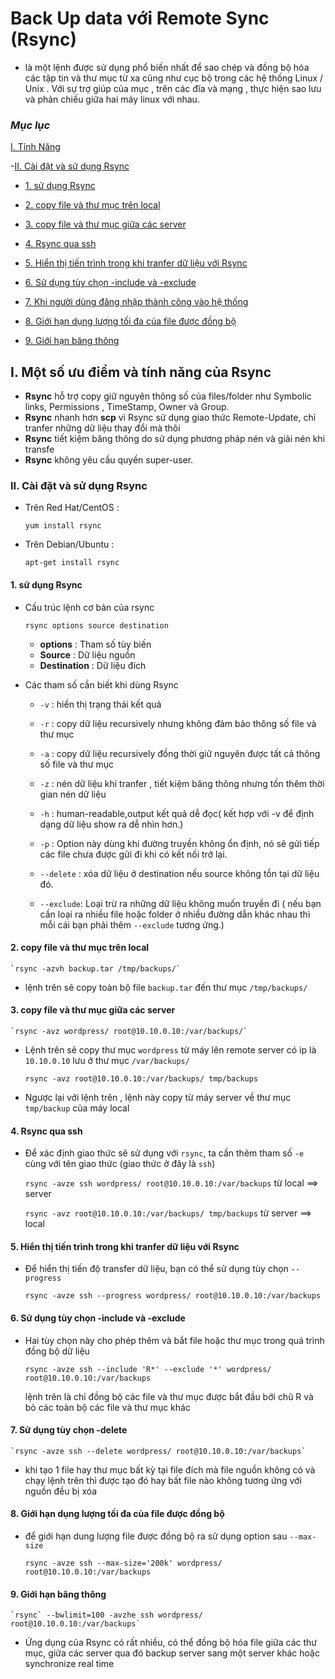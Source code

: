 # Back Up data với Remote Sync (Rsync)

-	là một lệnh được sử dụng phổ biến nhất để sao chép và đồng bộ hóa các tập tin và thư mục từ xa cũng như cục bộ trong các hệ thống Linux / Unix . Với sự trợ giúp của mục , trên các đĩa và mạng , thực hiện sao lưu và phản chiếu giữa hai máy linux với nhau.

### ***Mục lục***

[I. Tính Năng ](#I)

-[II. Cài đặt và sử dụng Rsync](#II)

-	[1. sử dụng Rsync ](#1)

-	[2. copy file và thư mục trên local ](#2)

-	[3. copy file và thư mục giữa các server ](#3)

-	[4. Rsync qua ssh ](#4)

-	[5. Hiển thị tiến trình trong khi tranfer dữ liệu với Rsync ](#5)

-	[6. Sử dụng tùy chọn -include và -exclude ](#6)

-	[7. Khi người dùng đăng nhập thành công vào hệ thống](#7)

-	[8. Giới hạn dụng lượng tối đa của file được đồng bộ ](#8)

-	[9. Giới hạn băng thông ](#9)

<a name = 'I'></a>
## I. Một số ưu điểm và tính năng của Rsync

- **Rsync** hỗ trợ copy giữ nguyên thông số của files/folder như Symbolic links, Permissions , TimeStamp, Owner và Group.
- **Rsync** nhanh hơn **scp** vì Rsync sử dụng giao thức Remote-Update, chỉ tranfer những dữ liệu thay đổi mà thôi
- **Rsync** tiết kiệm băng thông do sử dụng phương pháp nén và giải nén khi transfe
- **Rsync** không yêu cầu quyền super-user.

<a name = 'II'></a>
### II. Cài đặt và sử dụng Rsync
-	Trên Red Hat/CentOS :

	`yum install rsync`

-	Trên Debian/Ubuntu :

	`apt-get install rsync`
<a name = '1'></a>

#### 1. sử dụng Rsync
-	Cấu trúc lệnh cơ bản của rsync 

	`rsync options source destination`

	-	**options**     : Tham số tùy biến
	-	**Source**      : Dữ liệu nguồn
	-	**Destination** : Dữ liệu đích

- Các tham số cần biết khi dùng Rsync

	-	`-v`	   : hiển thị trạng thái kết quả

	-	`-r`	   : copy dữ liệu recursively nhưng không đảm bảo thông số file và thư mục

	-	`-a`	   : copy dữ liệu recursively đồng thời giữ nguyên được tất cả thông số file và thư mục

	-	`-z`	   : nén dữ liệu khi tranfer , tiết kiệm băng thông nhưng tốn thêm thời gian nén dữ liệu

	-	`-h`	   : human-readable,output kết quả dễ đọc( kết hợp với -v để định dạng dữ liệu show ra dễ nhìn hơn.)

	-	`-p`       : Option này dùng khi đường truyền không ổn định, nó sẽ gửi tiếp các file chưa được gửi đi khi có kết nối trở lại. 

	-	`--delete` : xóa dữ liệu ở destination nếu source không tồn tại dữ liệu đó.

	-	`--exclude`: Loại trừ ra những dữ liệu không muốn truyền đi ( nếu bạn cần loại ra nhiều file hoặc folder ở nhiều đường dẫn khác nhau thì mỗi cái bạn phải thêm `--exclude` tương ứng.)

<a name = '2'></a>
#### 2. copy file và thư mục trên local

	`rsync -azvh backup.tar /tmp/backups/`

-	lệnh trên sẽ copy toàn bộ file `backup.tar` đến thư mục `/tmp/backups/`

<a name = '3'></a>
#### 3. copy file và thư mục giữa các server 

	`rsync -avz wordpress/ root@10.10.0.10:/var/backups/`

-	Lệnh trên sẽ copy thư mục `wordpress` từ máy lên remote server có ip là `10.10.0.10` lưu ở thư mục `/var/backups/`


	`rsync -avz root@10.10.0.10:/var/backups/ tmp/backups`

-	Ngược lại với lệnh trên , lệnh này copy từ máy server về thư mục `tmp/backup` của máy local

<a name = '4'></a>
#### 4. Rsync qua ssh

- Để xác định giao thức sẽ sử dụng với `rsync`, ta cần thêm tham số `-e` cùng với tên giao thức (giao thức ở đây là `ssh`)

	`rsync -avze ssh wordpress/ root@10.10.0.10:/var/backups`
	từ local ==> server

	`rsync -avz root@10.10.0.10:/var/backups/ tmp/backups`
	từ server ==> local 

<a name = '5'></a>
#### 5. Hiển thị tiến trình trong khi tranfer dữ liệu với Rsync 

-	Để hiển thị tiến độ transfer dữ liệu, bạn có thể sử dụng tùy chọn `--progress`

	`rsync -avze ssh --progress wordpress/ root@10.10.0.10:/var/backups`

<a name = '6'></a>
#### 6. Sử dụng tùy chọn -include và -exclude 
-	Hai tùy chọn này cho phép thêm và bắt file hoặc thư mục trong quá trình đồng bộ dữ liệu

	`rsync -avze ssh --include 'R*' --exclude '*' wordpress/ root@10.10.0.10:/var/backups`

	lệnh trên là chỉ đồng bộ các file và thư mục được bắt đầu bởi chũ R và bỏ các toàn bộ các file và thư mục khác

<a name = '7'></a>
#### 7. Sử dụng tùy chọn -delete

	`rsync -avze ssh --delete wordpress/ root@10.10.0.10:/var/backups`

-	khi tạo 1 file hay thư mục bất kỳ tại file đích mà file nguồn không có và chạy lệnh trên thì được tạo đó hay bất file nào không tương ứng với nguồn đều bị xóa

<a name = '8'></a>
#### 8. Giới hạn dụng lượng tối đa của file được đồng bộ 

-	để giới hạn dung lượng file được đồng bộ ra sử dụng option sau `--max-size`

	`rsync -avze ssh --max-size='200k' wordpress/ root@10.10.0.10:/var/backups`

<a name = '9'></a>
#### 9. Giới hạn băng thông

	`rsync` --bwlimit=100 -avzhe ssh wordpress/ root@10.10.0.10:/var/backups`

-	Ứng dụng của Rsync có rất nhiều, có thể đồng bộ hóa file giữa các thư mục, giữa các server qua đó backup server sang một server khác hoặc synchronize real time


